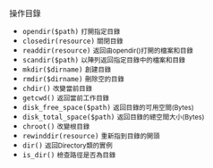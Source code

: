 操作目錄
- `opendir($path)` <small>打開指定目錄</small>
- `closedir(resource)` <small>關閉目錄</small>
- `readdir(resource)` <small>返回由opendir()打開的檔案和目錄</small>
- `scandir($path)` <small>以陣列返回指定目錄中的檔案和目錄</small>
- `mkdir($dirname)` <small>創建目錄</small>
- `rmdir($dirname)` <small>刪除空的目錄</small>
- `chdir()` <small>改變當前目錄</small>
- `getcwd()` <small>返回當前工作目錄</small>
- `disk_free_space($path)` <small>返回目錄的可用空間(Bytes)</small>
- `disk_total_space($path)` <small>返回目錄的總空間大小(Bytes)</small>
- `chroot()` <small>改變根目錄</small>
- `rewinddir(resource)` <small>重新指到目錄的開頭</small>
- `dir()` <small>返回Directory類的實例</small>
- `is_dir()` <small>檢查路徑是否為目錄</small>